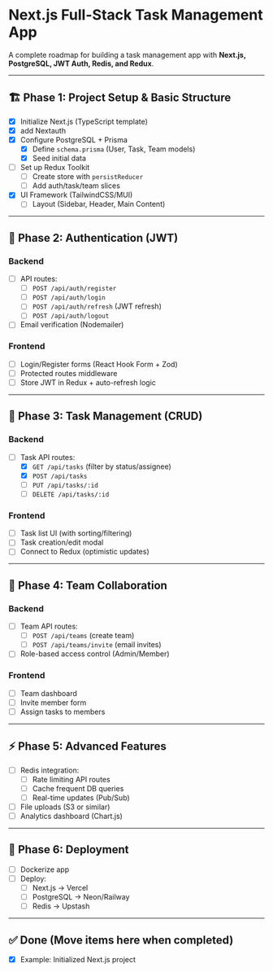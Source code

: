 # Next.js Full-Stack Task Management App

A complete roadmap for building a task management app with **Next.js, PostgreSQL, JWT Auth, Redis, and Redux**.

---

## 🏗️ **Phase 1: Project Setup & Basic Structure**

- [x] Initialize Next.js (TypeScript template)
- [x] add Nextauth
- [x] Configure PostgreSQL + Prisma
  - [x] Define `schema.prisma` (User, Task, Team models)
  - [x] Seed initial data
- [ ] Set up Redux Toolkit
  - [ ] Create store with `persistReducer`
  - [ ] Add auth/task/team slices
- [x] UI Framework (TailwindCSS/MUI)
  - [ ] Layout (Sidebar, Header, Main Content)

---

## 🔐 **Phase 2: Authentication (JWT)**

### Backend

- [ ] API routes:
  - [ ] `POST /api/auth/register`
  - [ ] `POST /api/auth/login`
  - [ ] `POST /api/auth/refresh` (JWT refresh)
  - [ ] `POST /api/auth/logout`
- [ ] Email verification (Nodemailer)

### Frontend

- [ ] Login/Register forms (React Hook Form + Zod)
- [ ] Protected routes middleware
- [ ] Store JWT in Redux + auto-refresh logic

---

## 📝 **Phase 3: Task Management (CRUD)**

### Backend

- [ ] Task API routes:
  - [x] `GET /api/tasks` (filter by status/assignee)
  - [x] `POST /api/tasks`
  - [ ] `PUT /api/tasks/:id`
  - [ ] `DELETE /api/tasks/:id`

### Frontend

- [ ] Task list UI (with sorting/filtering)
- [ ] Task creation/edit modal
- [ ] Connect to Redux (optimistic updates)

---

## 👥 **Phase 4: Team Collaboration**

### Backend

- [ ] Team API routes:
  - [ ] `POST /api/teams` (create team)
  - [ ] `POST /api/teams/invite` (email invites)
- [ ] Role-based access control (Admin/Member)

### Frontend

- [ ] Team dashboard
- [ ] Invite member form
- [ ] Assign tasks to members

---

## ⚡ **Phase 5: Advanced Features**

- [ ] Redis integration:
  - [ ] Rate limiting API routes
  - [ ] Cache frequent DB queries
  - [ ] Real-time updates (Pub/Sub)
- [ ] File uploads (S3 or similar)
- [ ] Analytics dashboard (Chart.js)

---

## 🚀 **Phase 6: Deployment**

- [ ] Dockerize app
- [ ] Deploy:
  - [ ] Next.js → Vercel
  - [ ] PostgreSQL → Neon/Railway
  - [ ] Redis → Upstash

---

## ✅ **Done** (Move items here when completed)

- [x] Example: Initialized Next.js project

